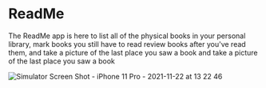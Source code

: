 # ReadMe

The ReadMe app is here to list all of the physical books in your personal library, 
mark books you still have to read review books after you've read them, 
and take a picture of the last place you saw a book and take a picture of the last place you saw a book

![Simulator Screen Shot - iPhone 11 Pro - 2021-11-22 at 13 22 46](https://user-images.githubusercontent.com/31934552/142856463-d31fd24c-b38c-45c3-953b-b53761bed7be.png)


